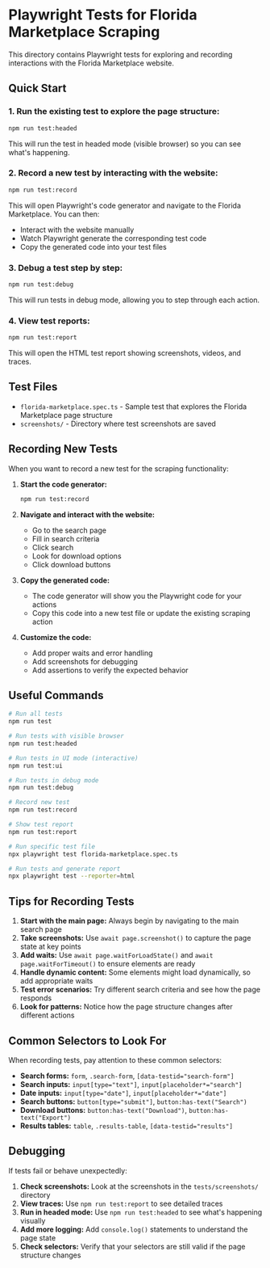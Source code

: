 # Playwright Tests for Florida Marketplace Scraping

This directory contains Playwright tests for exploring and recording interactions with the Florida Marketplace website.

## Quick Start

### 1. Run the existing test to explore the page structure:

```bash
npm run test:headed
```

This will run the test in headed mode (visible browser) so you can see what's happening.

### 2. Record a new test by interacting with the website:

```bash
npm run test:record
```

This will open Playwright's code generator and navigate to the Florida Marketplace. You can then:

- Interact with the website manually
- Watch Playwright generate the corresponding test code
- Copy the generated code into your test files

### 3. Debug a test step by step:

```bash
npm run test:debug
```

This will run tests in debug mode, allowing you to step through each action.

### 4. View test reports:

```bash
npm run test:report
```

This will open the HTML test report showing screenshots, videos, and traces.

## Test Files

- `florida-marketplace.spec.ts` - Sample test that explores the Florida Marketplace page structure
- `screenshots/` - Directory where test screenshots are saved

## Recording New Tests

When you want to record a new test for the scraping functionality:

1. **Start the code generator:**

   ```bash
   npm run test:record
   ```

2. **Navigate and interact with the website:**
   - Go to the search page
   - Fill in search criteria
   - Click search
   - Look for download options
   - Click download buttons

3. **Copy the generated code:**
   - The code generator will show you the Playwright code for your actions
   - Copy this code into a new test file or update the existing scraping action

4. **Customize the code:**
   - Add proper waits and error handling
   - Add screenshots for debugging
   - Add assertions to verify the expected behavior

## Useful Commands

```bash
# Run all tests
npm run test

# Run tests with visible browser
npm run test:headed

# Run tests in UI mode (interactive)
npm run test:ui

# Run tests in debug mode
npm run test:debug

# Record new test
npm run test:record

# Show test report
npm run test:report

# Run specific test file
npx playwright test florida-marketplace.spec.ts

# Run tests and generate report
npx playwright test --reporter=html
```

## Tips for Recording Tests

1. **Start with the main page:** Always begin by navigating to the main search page
2. **Take screenshots:** Use `await page.screenshot()` to capture the page state at key points
3. **Add waits:** Use `await page.waitForLoadState()` and `await page.waitForTimeout()` to ensure elements are ready
4. **Handle dynamic content:** Some elements might load dynamically, so add appropriate waits
5. **Test error scenarios:** Try different search criteria and see how the page responds
6. **Look for patterns:** Notice how the page structure changes after different actions

## Common Selectors to Look For

When recording tests, pay attention to these common selectors:

- **Search forms:** `form`, `.search-form`, `[data-testid="search-form"]`
- **Search inputs:** `input[type="text"]`, `input[placeholder*="search"]`
- **Date inputs:** `input[type="date"]`, `input[placeholder*="date"]`
- **Search buttons:** `button[type="submit"]`, `button:has-text("Search")`
- **Download buttons:** `button:has-text("Download")`, `button:has-text("Export")`
- **Results tables:** `table`, `.results-table`, `[data-testid="results"]`

## Debugging

If tests fail or behave unexpectedly:

1. **Check screenshots:** Look at the screenshots in the `tests/screenshots/` directory
2. **View traces:** Use `npm run test:report` to see detailed traces
3. **Run in headed mode:** Use `npm run test:headed` to see what's happening visually
4. **Add more logging:** Add `console.log()` statements to understand the page state
5. **Check selectors:** Verify that your selectors are still valid if the page structure changes
